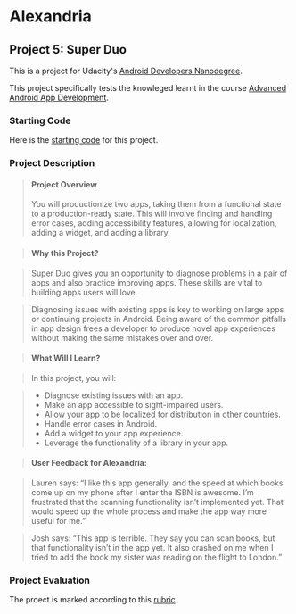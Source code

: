 # Alexandria

## Project 5: Super Duo
This is a project for Udacity's [Android Developers Nanodegree](https://www.udacity.com/course/android-developer-nanodegree--nd801).

This project specifically tests the knowleged learnt in the course [Advanced Android App Development](https://www.udacity.com/course/advanced-android-app-development--ud855).

### Starting Code
Here is the [starting code](https://www.udacity.com/api/nodes/4276988636/supplemental_media/football-scores-startingzip/download) for this project.

### Project Description
> #### Project Overview
> You will productionize two apps, taking them from a functional state to a production-ready state. This will involve finding and handling error cases, adding accessibility features, allowing for localization, adding a widget, and adding a library.

> #### Why this Project?

> Super Duo gives you an opportunity to diagnose problems in a pair of apps and also practice improving apps. These skills are vital to building apps users will love.

> Diagnosing issues with existing apps is key to working on large apps or continuing projects in Android. Being aware of the common pitfalls in app design frees a developer to produce novel app experiences without making the same mistakes over and over.

> #### What Will I Learn?

> In this project, you will:

> - Diagnose existing issues with an app.
> - Make an app accessible to sight-impaired users.
> - Allow your app to be localized for distribution in other countries.
> - Handle error cases in Android.
> - Add a widget to your app experience.
> - Leverage the functionality of a library in your app.

> #### User Feedback for Alexandria:

> Lauren says:
> “I like this app generally, and the speed at which books come up on my phone after I enter the ISBN is awesome. I’m frustrated that the scanning functionality isn’t implemented yet. That would speed up the whole process and make the app way more useful for me.”

> Josh says:
> “This app is terrible. They say you can scan books, but that functionality isn’t in the app yet. It also crashed on me when I tried to add the book my sister was reading on the flight to London.”

### Project Evaluation

The proect is marked according to this [rubric](https://docs.google.com/document/d/1jKnb7xLcdBZl1cmVYRVkX_fkpUzmUmKtrazhpfJx-zk/pub?embedded=true).

